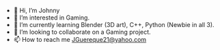 - 👋 Hi, I’m Johnny
- 👀 I’m interested in Gaming.
- 🌱 I’m currently learning Blender (3D art), C++, Python (Newbie in all 3).
- 💞️ I’m looking to collaborate on a Gaming project.
- 📫 How to reach me JGuereque21@yahoo.com

<!---
JGuereque21/JGuereque21 is a ✨ special ✨ repository because its `README.md` (this file) appears on your GitHub profile.
You can click the Preview link to take a look at your changes.
--->
